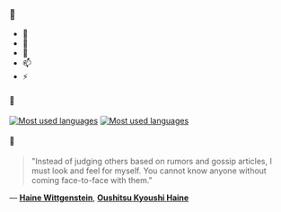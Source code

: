 ### 👋

- 🔭
- 🌱
- 💬
- 📫
- ⚡

#### 🧏

[![Most used languages](https://github-readme-stats-aynah.vercel.app/api/top-langs/?username=aynh&theme=solarized-dark&langs_count=6&layout=compact&hide_title=true)](https://github.com/anuraghazra/github-readme-stats#gh-dark-mode-only)
[![Most used languages](https://github-readme-stats-aynah.vercel.app/api/top-langs/?username=aynh&theme=solarized-light&langs_count=6&layout=compact&hide_title=true)](https://github.com/anuraghazra/github-readme-stats#gh-light-mode-only)

#### 💬

> "Instead of judging others based on rumors and gossip articles, I must look and feel for myself. You cannot know anyone without coming face-to-face with them."

&mdash; [**Haine Wittgenstein**](https://myanimelist.net/character.php?q=Haine%20Wittgenstein&cat=character), [**Oushitsu Kyoushi Haine**](https://myanimelist.net/search/all?q=Oushitsu%20Kyoushi%20Haine&cat=all)
